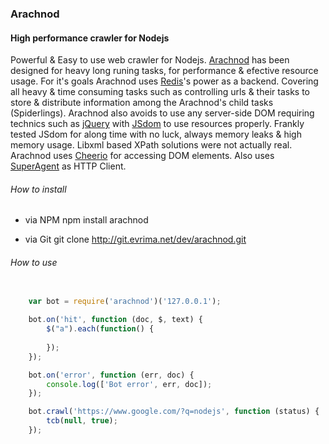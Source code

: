 ### Arachnod
#### High performance crawler for Nodejs

Powerful & Easy to use web crawler for Nodejs.  [Arachnod](http://arachnod.evrima.net) has been designed for heavy long runing tasks, 
for performance & efective resource usage. For it's goals Arachnod uses [Redis](http://www.redis.io)'s power as a backend. 
Covering all heavy & time consuming tasks such as controlling urls & their tasks to store & distribute information among the Arachnod's child tasks 
(Spiderlings). Arachnod also avoids to use any server-side DOM requiring technics 
such as [jQuery](http://www.jquery.com) with [JSdom](https://github.com/tmpvar/jsdom) to use resources properly. 
Frankly tested JSdom for along time with no luck, always memory leaks & high memory usage. 
Libxml based XPath solutions were not actually real. Arachnod uses [Cheerio](http://cheeriojs.github.io/cheerio/) for accessing DOM elements. 
Also uses [SuperAgent](https://github.com/visionmedia/superagent) as HTTP Client. 


###### How to install 
* via NPM 
    npm install arachnod
    
* via Git 
    git clone http://git.evrima.net/dev/arachnod.git
    

###### How to use

```javascript

    var bot = require('arachnod')('127.0.0.1');
    
    bot.on('hit', function (doc, $, text) {
        $("a").each(function() {
        
        });
    });

    bot.on('error', function (err, doc) {
        console.log(['Bot error', err, doc]);
    });

    bot.crawl('https://www.google.com/?q=nodejs', function (status) {
        tcb(null, true);
    });